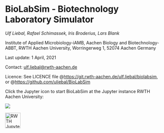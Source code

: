 # BioLabSim - Biotechnology Laboratory Simulator



*Ulf Liebal, Rafael Schimassek, Iris Broderius, Lars Blank*

Institute of Applied Microbiology-iAMB, Aachen Biology and Biotechnology-ABBT, RWTH Aachen University, Worringerweg 1, 52074 Aachen Germany



Last update: 1 April, 2021

Contact: ulf.liebal@rwth-aachen.de

Licence: See LICENCE file @https://git.rwth-aachen.de/ulf.liebal/biolabsim, or @https://github.com/uliebal/BioLabSim


Click the Jupyter icon to start BioLabSim at the Jupyter instance RWTH Aachen University:

[![](https://jupyter.pages.rwth-aachen.de/documentation/images/badge-launch-rwth-jupyter.svg)](https://jupyter.rwth-aachen.de/hub/spawn?profile=pti&next=/user-redirect/lab/tree/pti/index.ipynb)

<a href="https://jupyter.rwth-aachen.de/hub/spawn?profile=biolabsim"> <img src="https://upload.wikimedia.org/wikipedia/commons/thumb/3/38/Jupyter_logo.svg/883px-Jupyter_logo.svg.png" alt="RWTH Jupyter Link" width="50" /> </a>

